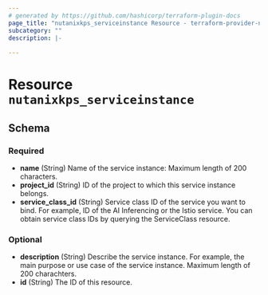 ```yaml
---
# generated by https://github.com/hashicorp/terraform-plugin-docs
page_title: "nutanixkps_serviceinstance Resource - terraform-provider-nutanixkps"
subcategory: ""
description: |-
  
---
```


# Resource `nutanixkps_serviceinstance`





<!-- schema generated by tfplugindocs -->
## Schema

### Required

- **name** (String) Name of the service instance: Maximum length of 200 characters.
- **project_id** (String) ID of the project to which this service instance belongs.
- **service_class_id** (String) Service class ID of the service you want to bind.
				For example, ID of the AI Inferencing or the Istio service.
				You can obtain service class IDs by querying the ServiceClass resource.

### Optional

- **description** (String) Describe the service instance. For example, the main purpose or use case of the service instance.
				Maximum length of 200 charachters.
- **id** (String) The ID of this resource.


